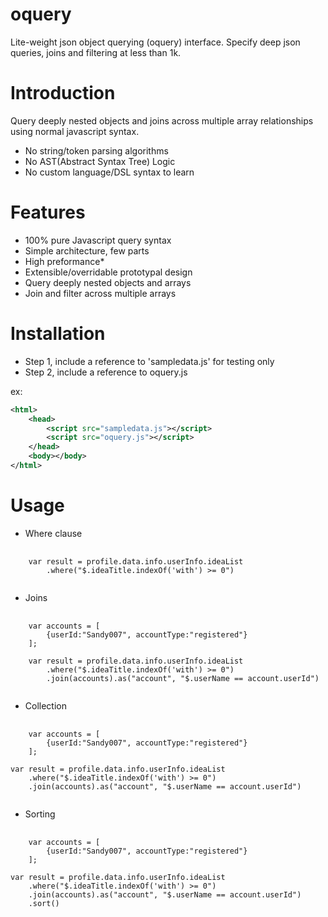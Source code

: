 oquery
======
Lite-weight json object querying (oquery) interface. Specify deep json queries, joins and filtering at less than 1k.

# Introduction
Query deeply nested objects and joins across multiple array 
relationships using normal javascript syntax. 

- No string/token parsing algorithms
- No AST(Abstract Syntax Tree) Logic
- No custom language/DSL syntax to learn

# Features
- 100% pure Javascript query syntax
- Simple architecture, few parts
- High preformance*
- Extensible/overridable prototypal design
- Query deeply nested objects and arrays
- Join and filter across multiple arrays


# Installation
- Step 1, include a reference to 'sampledata.js' for testing only
- Step 2, include a reference to oquery.js

ex:
```xml
<html>
	<head>
		<script src="sampledata.js"></script>
		<script src="oquery.js"></script>
	</head>
	<body></body>
</html>
```

# Usage
- Where clause
<pre>
	<code>
	var result = profile.data.info.userInfo.ideaList
	    .where("$.ideaTitle.indexOf('with') >= 0")
	</code>
</pre>


- Joins
<pre>
	<code>
	var accounts = [
    	{userId:"Sandy007", accountType:"registered"}
	];
	
	var result = profile.data.info.userInfo.ideaList
	    .where("$.ideaTitle.indexOf('with') >= 0")
	    .join(accounts).as("account", "$.userName == account.userId")
	</code>
</pre>


- Collection
<pre>
	<code>
	var accounts = [
    	{userId:"Sandy007", accountType:"registered"}
	];
	
var result = profile.data.info.userInfo.ideaList
    .where("$.ideaTitle.indexOf('with') >= 0")
    .join(accounts).as("account", "$.userName == account.userId")
	</code>
</pre>


- Sorting
<pre>
	<code>
	var accounts = [
    	{userId:"Sandy007", accountType:"registered"}
	];
	
var result = profile.data.info.userInfo.ideaList
    .where("$.ideaTitle.indexOf('with') >= 0")
    .join(accounts).as("account", "$.userName == account.userId")
    .sort()
	</code>
</pre>


